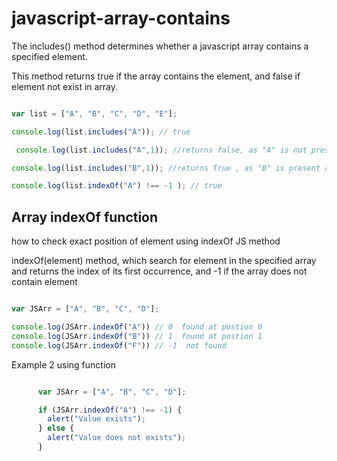 # javascript-array-contains

The includes() method determines whether a javascript array contains a specified element.

This method returns true if the array contains the element, and false if element not exist in array.

```javascript

var list = ["A", "B", "C", "D", "E"];

console.log(list.includes("A")); // true

 console.log(list.includes("A",1)); //returns false, as "A" is not present at index 1. 

console.log(list.includes("B",1)); //returns True , as "B" is present at index 1. 

console.log(list.indexOf("A") !== -1 ); // true

```

<h2>Array indexOf function</h2>

how to check exact position of element using indexOf JS method

indexOf(element) method, which search for element in the specified array and returns the index of its first occurrence, and -1 if the array does not contain element

```javascript

var JSArr = ["A", "B", "C", "D"];

console.log(JSArr.indexOf("A")) // 0  found at postion 0 
console.log(JSArr.indexOf("B")) // 1  found at postion 1 
console.log(JSArr.indexOf("F")) // -1  not found

```

Example 2 using function 

```javascript

      var JSArr = ["A", "B", "C", "D"];

      if (JSArr.indexOf("A") !== -1) {
        alert("Value exists");
      } else {
        alert("Value does not exists");
      }

```
